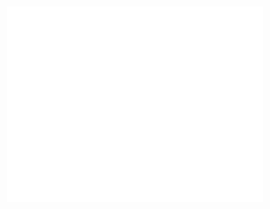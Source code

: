 <p><img align="center" src="https://raw.githubusercontent.com/im-freeze/im-freeze/main/github-metrics.svg" alt="freeze" /></p>
